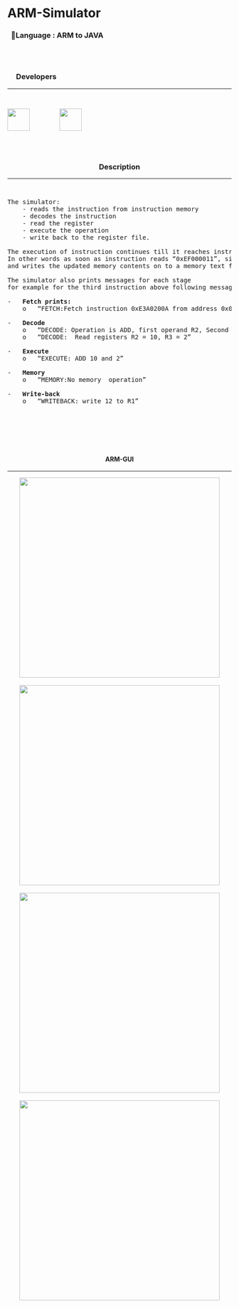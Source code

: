 # ARM-Simulator
### &nbsp;&nbsp;&#x1F4D8;Language : ARM to JAVA

<br><br>
<h3> &nbsp;&nbsp;&nbsp;&nbsp; Developers</h3>
    

-----------------------------------------------------------------------------------------------------------------------------------
<pre>
<p align="left">
<img  src="https://user-images.githubusercontent.com/23396919/34082443-a30c8484-e384-11e7-915f-73f53cb83252.jpeg" width="50"> </img>       <img src="https://user-images.githubusercontent.com/23396919/34082444-a62cc9ee-e384-11e7-81d6-bfd0d7c9ed7d.jpeg" width="50">
</p></pre>
<br>
<h3 align="center"> Description</h3>

-----------------------------------------------------------------------------------------------------------------------------------
<pre><p>
The simulator: 
    - reads the instruction from instruction memory
    - decodes the instruction
    - read the register
    - execute the operation
    - write back to the register file. 

The execution of instruction continues till it reaches instruction “swi 0x11”. 
In other words as soon as instruction reads “0xEF000011”, simulator stops 
and writes the updated memory contents on to a memory text file. 

The simulator also prints messages for each stage
for example for the third instruction above following messages are printed.

-	<b>Fetch prints:</b>
    o	“FETCH:Fetch instruction 0xE3A0200A from address 0x0” 
    
-	<b>Decode</b>
    o	“DECODE: Operation is ADD, first operand R2, Second operand R3, destination register R1”
    o	“DECODE:  Read registers R2 = 10, R3 = 2”
    
-	<b>Execute</b>
    o	“EXECUTE: ADD 10 and 2”
    
-	<b>Memory</b>
    o	“MEMORY:No memory  operation”
    
-	<b>Write-back</b>
    o	“WRITEBACK: write 12 to R1”

    
</p></pre>
<br>
<br>

<h4 align="center">ARM-GUI</h4>

--------------------------------------------------------------------------------------------------------------------------------

<p align="center">
<img src="https://user-images.githubusercontent.com/23396919/34083182-01a29c4c-e392-11e7-9291-fbe084ae892c.png" width="450"></img><br><br>
<img src="https://user-images.githubusercontent.com/23396919/34083179-fe96f534-e391-11e7-80f6-99007d6b6aba.png" width="450"></img><br><br>
<img src="https://user-images.githubusercontent.com/23396919/34083176-fb1044c4-e391-11e7-8d2f-77120ef47e44.png" width="450"></img><br><br>
<img src="https://user-images.githubusercontent.com/23396919/34083176-fb1044c4-e391-11e7-8d2f-77120ef47e44.png" width="450"></img><br><br>
</p>
